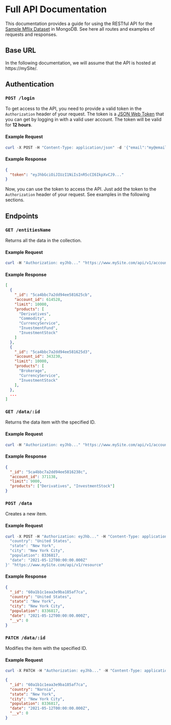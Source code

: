 # Full API Documentation

This documentation provides a guide for using the RESTful API for the [Sample Mflix Dataset](https://www.mongodb.com/docs/atlas/sample-data/sample-mflix/) in MongoDB. See here all routes and examples of requests and responses.

## Base URL

In the following documentation, we will assume that the API is hosted at https://mySite/.

## Authentication

### `POST /login`

To get access to the API, you need to provide a valid token in the `Authorization` header of your request. The token is a [JSON Web Token](https://jwt.io/introduction) that you can get by logging in with a valid user account. The token will be valid for **12 hours**.

#### Example Request

```powershell
curl -X POST -H "Content-Type: application/json" -d '{"email":"my@email.com", "password":"myPassword"}' "https://www.mySite.com/api/v1/login"
```

#### Example Response

```json
{
  "token": "eyJhbGciOiJIUzI1NiIsInR5cCI6IkpXvCJ9..."
}
```

Now, you can use the token to access the API. Just add the token to the `Authorization` header of your request. See examples in the following sections.

## Endpoints

### `GET /entitiesName`

Returns all the data in the collection.

#### Example Request

```powershell
curl -H "Authorization: eyJhb..." "https://www.mySite.com/api/v1/accounts/"
```

#### Example Response

```json
[
  {
    "_id": "5ca4bbc7a2dd94ee581625cb",
    "account_id": 614528,
    "limit": 10000,
    "products": [
      "Derivatives",
      "Commodity",
      "CurrencyService",
      "InvestmentFund",
      "InvestmentStock"
    ]
  },
  {
    "_id": "5ca4bbc7a2dd94ee581625d3",
    "account_id": 343230,
    "limit": 10000,
    "products": [
      "Brokerage",
      "CurrencyService",
      "InvestmentStock"
    ],
  },
  ...
]
```

### `GET /data/:id`

Returns the data item with the specified ID.

#### Example Request

```powershell
curl -H "Authorization: eyJhb..." "https://www.mySite.com/api/v1/accounts/5ca4bbc7a2dd94ee5816238c"
```

#### Example Response

```json
{
  "_id": "5ca4bbc7a2dd94ee5816238c",
  "account_id": 371138,
  "limit": 9000,
  "products": ["Derivatives", "InvestmentStock"]
}
```

### `POST /data`

Creates a new item.

#### Example Request

```powershell
curl -X POST -H "Authorization: eyJhb..." -H "Content-Type: application/json" -d '{
  "country": "United States",
  "state": "New York",
  "city": "New York City",
  "population": 8336817,
  "date": "2021-05-12T00:00:00.000Z"
}' "https://www.mySite.com/api/v1/resource"
```

#### Example Response

```json
{
  "_id": "60a1b1c1eaa3e9ba185af7ca",
  "country": "United States",
  "state": "New York",
  "city": "New York City",
  "population": 8336817,
  "date": "2021-05-12T00:00:00.000Z",
  "__v": 0
}
```

### `PATCH /data/:id`

Modifies the item with the specified ID.

#### Example Request

```powershell
curl -X PATCH -H "Authorization: eyJhb..." -H "Content-Type: application/json" -d '{"country": "Narnia"}' "https://www.mySite.com/api/v1/resource/60a1b1c1eaa3e9ba185af7ca"
```

```json
{
  "_id": "60a1b1c1eaa3e9ba185af7ca",
  "country": "Narnia",
  "state": "New York",
  "city": "New York City",
  "population": 8336817,
  "date": "2021-05-12T00:00:00.000Z",
  "__v": 0
}
```
